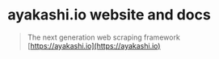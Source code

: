 # ayakashi.io website and docs

> The next generation web scraping framework  
[https://ayakashi.io](https://ayakashi.io)